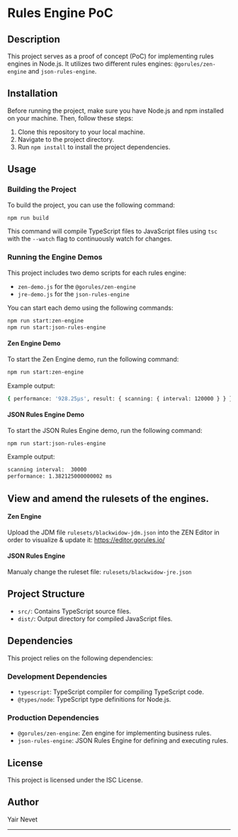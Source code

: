 

# Rules Engine PoC

## Description

This project serves as a proof of concept (PoC) for implementing rules engines in Node.js. It utilizes two different rules engines: `@gorules/zen-engine` and `json-rules-engine`.

## Installation

Before running the project, make sure you have Node.js and npm installed on your machine. Then, follow these steps:

1. Clone this repository to your local machine.
2. Navigate to the project directory.
3. Run `npm install` to install the project dependencies.

## Usage

### Building the Project

To build the project, you can use the following command:

```bash
npm run build
```

This command will compile TypeScript files to JavaScript files using `tsc` with the `--watch` flag to continuously watch for changes.

### Running the Engine Demos

This project includes two demo scripts for each rules engine:

- `zen-demo.js` for the `@gorules/zen-engine`
- `jre-demo.js` for the `json-rules-engine`

You can start each demo using the following commands:

```bash
npm run start:zen-engine
npm run start:json-rules-engine
```

#### Zen Engine Demo

To start the Zen Engine demo, run the following command:

```bash
npm run start:zen-engine
```

Example output:

```bash
{ performance: '928.25µs', result: { scanning: { interval: 120000 } } }
```

#### JSON Rules Engine Demo

To start the JSON Rules Engine demo, run the following command:

```bash
npm run start:json-rules-engine
```

Example output:

```bash
scanning interval:  30000
performance: 1.382125000000002 ms
```
## View and amend the rulesets of the engines.
#### Zen Engine
Upload the JDM file `rulesets/blackwidow-jdm.json` into the ZEN Editor in order to visualize & update it: https://editor.gorules.io/


#### JSON Rules Engine
Manualy change the ruleset file: `rulesets/blackwidow-jre.json`


## Project Structure

- `src/`: Contains TypeScript source files.
- `dist/`: Output directory for compiled JavaScript files.

## Dependencies

This project relies on the following dependencies:

### Development Dependencies

- `typescript`: TypeScript compiler for compiling TypeScript code.
- `@types/node`: TypeScript type definitions for Node.js.

### Production Dependencies

- `@gorules/zen-engine`: Zen engine for implementing business rules.
- `json-rules-engine`: JSON Rules Engine for defining and executing rules.

## License

This project is licensed under the ISC License.

## Author

Yair Nevet

---
